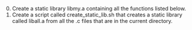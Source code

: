 0. Create a static library libmy.a containing all the functions listed below.
1. Create a script called create_static_lib.sh that creates a static library called liball.a from all the .c files that are in the current directory.